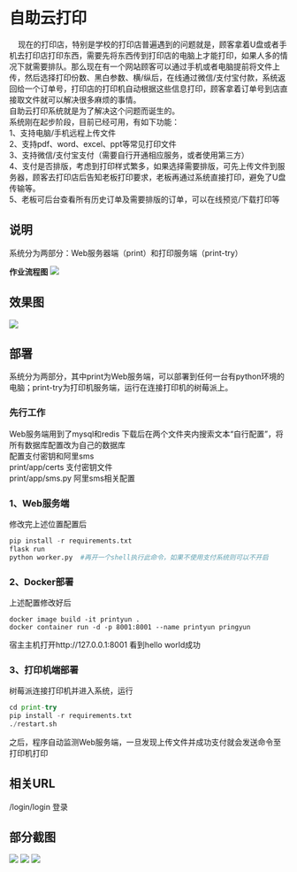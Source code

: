 # 自助云打印
&nbsp;&nbsp;&nbsp;&nbsp;现在的打印店，特别是学校的打印店普遍遇到的问题就是，顾客拿着U盘或者手机去打印店打印东西，需要先将东西传到打印店的电脑上才能打印，如果人多的情况下就需要排队。那么现在有一个网站顾客可以通过手机或者电脑提前将文件上传，然后选择打印份数、黑白参数、横/纵后，在线通过微信/支付宝付款，系统返回给一个订单号，打印店的打印机自动根据这些信息打印，顾客拿着订单号到店直接取文件就可以解决很多麻烦的事情。  
  自助云打印系统就是为了解决这个问题而诞生的。  
  系统刚在起步阶段，目前已经可用，有如下功能：  
  1、支持电脑/手机远程上传文件  
  2、支持pdf、word、excel、ppt等常见打印文件  
  3、支持微信/支付宝支付（需要自行开通相应服务，或者使用第三方）  
  4、支付是否排版，考虑到打印样式繁多，如果选择需要排版，可先上传文件到服务器，顾客去打印店后告知老板打印要求，老板再通过系统直接打印，避免了U盘传输等。  
  5、老板可后台查看所有历史订单及需要排版的订单，可以在线预览/下载打印等  
## 说明
系统分为两部分：Web服务器端（print）和打印服务端（print-try）

  **作业流程图**
![](http://pic.printyun.cn/printyun_overflow.png)
 
 ## 效果图
 ![](http://pic.printyun.cn/%E4%BA%91%E6%89%93%E5%8D%B0%E7%A4%BA%E4%BE%8B.gif)

## 部署
系统分为两部分，其中print为Web服务端，可以部署到任何一台有python环境的电脑；print-try为打印机服务端，运行在连接打印机的树莓派上。    

### 先行工作
Web服务端用到了mysql和redis
下载后在两个文件夹内搜索文本“自行配置”，将所有数据库配置改为自己的数据库  
配置支付密钥和阿里sms  
print/app/certs 支付密钥文件    
print/app/sms.py 阿里sms相关配置  

### 1、Web服务端 
修改完上述位置配置后  
```python
pip install -r requirements.txt
flask run 
python worker.py  #再开一个shell执行此命令，如果不使用支付系统则可以不开启
```  
### 2、Docker部署  
上述配置修改好后  
```
docker image build -it printyun .
docker container run -d -p 8001:8001 --name printyun pringyun
```
宿主主机打开http://127.0.0.1:8001 看到hello world成功  

### 3、打印机端部署
树莓派连接打印机并进入系统，运行
```python
cd print-try
pip install -r requirements.txt
./restart.sh
```
之后，程序自动监测Web服务端，一旦发现上传文件并成功支付就会发送命令至打印机打印


## 相关URL
/login/login 登录  

## 部分截图
![](http://pic.printyun.cn/printyun1.png)
![](http://pic.printyun.cn/printyun2.png)
![](http://pic.printyun.cn/printyun3.png)










